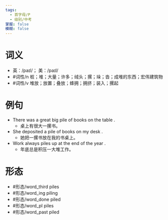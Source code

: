 ```yaml
---
tags:
  - 首字母/P
  - 级别/中考
掌握: false
模糊: false
---
```

# 词义
- 英：/paɪl/； 美：/paɪl/
- #词性/n  桩；堆；大量；许多；绒头；摞；垛；沓；成堆的东西；宏伟建筑物
- #词性/v  堆放；放置；叠放；蜂拥；拥挤；装入；摞起
# 例句
- There was a great big pile of books on the table .
	- 桌上有很大一摞书。
- She deposited a pile of books on my desk .
	- 她把一摞书放在我的书桌上。
- Work always piles up at the end of the year .
	- 年底总是积压一大堆工作。
# 形态
- #形态/word_third piles
- #形态/word_ing piling
- #形态/word_done piled
- #形态/word_pl piles
- #形态/word_past piled
